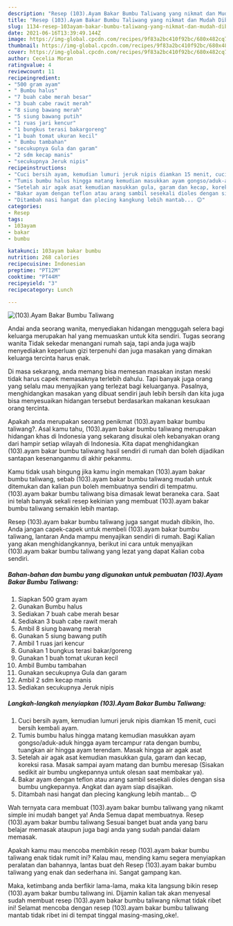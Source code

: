 ```yaml
---
description: "Resep (103).Ayam Bakar Bumbu Taliwang yang nikmat dan Mudah Dibuat"
title: "Resep (103).Ayam Bakar Bumbu Taliwang yang nikmat dan Mudah Dibuat"
slug: 1134-resep-103ayam-bakar-bumbu-taliwang-yang-nikmat-dan-mudah-dibuat
date: 2021-06-16T13:39:49.144Z
image: https://img-global.cpcdn.com/recipes/9f83a2bc410f92bc/680x482cq70/103ayam-bakar-bumbu-taliwang-foto-resep-utama.jpg
thumbnail: https://img-global.cpcdn.com/recipes/9f83a2bc410f92bc/680x482cq70/103ayam-bakar-bumbu-taliwang-foto-resep-utama.jpg
cover: https://img-global.cpcdn.com/recipes/9f83a2bc410f92bc/680x482cq70/103ayam-bakar-bumbu-taliwang-foto-resep-utama.jpg
author: Cecelia Moran
ratingvalue: 4
reviewcount: 11
recipeingredient:
- "500 gram ayam"
- " Bumbu halus"
- "7 buah cabe merah besar"
- "3 buah cabe rawit merah"
- "8 siung bawang merah"
- "5 siung bawang putih"
- "1 ruas jari kencur"
- "1 bungkus terasi bakargoreng"
- "1 buah tomat ukuran kecil"
- " Bumbu tambahan"
- "secukupnya Gula dan garam"
- "2 sdm kecap manis"
- "secukupnya Jeruk nipis"
recipeinstructions:
- "Cuci bersih ayam, kemudian lumuri jeruk nipis diamkan 15 menit, cuci bersih kembali ayam."
- "Tumis bumbu halus hingga matang kemudian masukkan ayam gongso/aduk-aduk hingga ayam tercampur rata dengan bumbu, tuangkan air hingga ayam terendam. Masak hingga air agak asat"
- "Setelah air agak asat kemudian masukkan gula, garam dan kecap, koreksi rasa. Masak sampai ayam matang dan bumbu meresap (Sisakan sedikit air bumbu ungkepannya untuk olesan saat membakar ya)."
- "Bakar ayam dengan teflon atau arang sambil sesekali dioles dengan sisa bumbu ungkepannya. Angkat dan ayam siap disajikan."
- "Ditambah nasi hangat dan plecing kangkung lebih mantab... 😊"
categories:
- Resep
tags:
- 103ayam
- bakar
- bumbu

katakunci: 103ayam bakar bumbu 
nutrition: 268 calories
recipecuisine: Indonesian
preptime: "PT12M"
cooktime: "PT44M"
recipeyield: "3"
recipecategory: Lunch

---
```



![(103).Ayam Bakar Bumbu Taliwang](https://img-global.cpcdn.com/recipes/9f83a2bc410f92bc/680x482cq70/103ayam-bakar-bumbu-taliwang-foto-resep-utama.jpg)

Andai anda seorang wanita, menyediakan hidangan menggugah selera bagi keluarga merupakan hal yang memuaskan untuk kita sendiri. Tugas seorang  wanita Tidak sekedar menangani rumah saja, tapi anda juga wajib menyediakan keperluan gizi terpenuhi dan juga masakan yang dimakan keluarga tercinta harus enak.

Di masa  sekarang, anda memang bisa memesan masakan instan meski tidak harus capek memasaknya terlebih dahulu. Tapi banyak juga orang yang selalu mau menyajikan yang terlezat bagi keluarganya. Pasalnya, menghidangkan masakan yang dibuat sendiri jauh lebih bersih dan kita juga bisa menyesuaikan hidangan tersebut berdasarkan makanan kesukaan orang tercinta. 



Apakah anda merupakan seorang penikmat (103).ayam bakar bumbu taliwang?. Asal kamu tahu, (103).ayam bakar bumbu taliwang merupakan hidangan khas di Indonesia yang sekarang disukai oleh kebanyakan orang dari hampir setiap wilayah di Indonesia. Kita dapat menghidangkan (103).ayam bakar bumbu taliwang hasil sendiri di rumah dan boleh dijadikan santapan kesenanganmu di akhir pekanmu.

Kamu tidak usah bingung jika kamu ingin memakan (103).ayam bakar bumbu taliwang, sebab (103).ayam bakar bumbu taliwang mudah untuk ditemukan dan kalian pun boleh membuatnya sendiri di tempatmu. (103).ayam bakar bumbu taliwang bisa dimasak lewat beraneka cara. Saat ini telah banyak sekali resep kekinian yang membuat (103).ayam bakar bumbu taliwang semakin lebih mantap.

Resep (103).ayam bakar bumbu taliwang juga sangat mudah dibikin, lho. Anda jangan capek-capek untuk membeli (103).ayam bakar bumbu taliwang, lantaran Anda mampu menyajikan sendiri di rumah. Bagi Kalian yang akan menghidangkannya, berikut ini cara untuk menyajikan (103).ayam bakar bumbu taliwang yang lezat yang dapat Kalian coba sendiri.

<!--inarticleads1-->

##### Bahan-bahan dan bumbu yang digunakan untuk pembuatan (103).Ayam Bakar Bumbu Taliwang:

1. Siapkan 500 gram ayam
1. Gunakan  Bumbu halus
1. Sediakan 7 buah cabe merah besar
1. Sediakan 3 buah cabe rawit merah
1. Ambil 8 siung bawang merah
1. Gunakan 5 siung bawang putih
1. Ambil 1 ruas jari kencur
1. Gunakan 1 bungkus terasi bakar/goreng
1. Gunakan 1 buah tomat ukuran kecil
1. Ambil  Bumbu tambahan
1. Gunakan secukupnya Gula dan garam
1. Ambil 2 sdm kecap manis
1. Sediakan secukupnya Jeruk nipis




<!--inarticleads2-->

##### Langkah-langkah menyiapkan (103).Ayam Bakar Bumbu Taliwang:

1. Cuci bersih ayam, kemudian lumuri jeruk nipis diamkan 15 menit, cuci bersih kembali ayam.
1. Tumis bumbu halus hingga matang kemudian masukkan ayam gongso/aduk-aduk hingga ayam tercampur rata dengan bumbu, tuangkan air hingga ayam terendam. Masak hingga air agak asat
1. Setelah air agak asat kemudian masukkan gula, garam dan kecap, koreksi rasa. Masak sampai ayam matang dan bumbu meresap (Sisakan sedikit air bumbu ungkepannya untuk olesan saat membakar ya).
1. Bakar ayam dengan teflon atau arang sambil sesekali dioles dengan sisa bumbu ungkepannya. Angkat dan ayam siap disajikan.
1. Ditambah nasi hangat dan plecing kangkung lebih mantab... 😊




Wah ternyata cara membuat (103).ayam bakar bumbu taliwang yang nikamt simple ini mudah banget ya! Anda Semua dapat membuatnya. Resep (103).ayam bakar bumbu taliwang Sesuai banget buat anda yang baru belajar memasak ataupun juga bagi anda yang sudah pandai dalam memasak.

Apakah kamu mau mencoba membikin resep (103).ayam bakar bumbu taliwang enak tidak rumit ini? Kalau mau, mending kamu segera menyiapkan peralatan dan bahannya, lantas buat deh Resep (103).ayam bakar bumbu taliwang yang enak dan sederhana ini. Sangat gampang kan. 

Maka, ketimbang anda berfikir lama-lama, maka kita langsung bikin resep (103).ayam bakar bumbu taliwang ini. Dijamin kalian tak akan menyesal sudah membuat resep (103).ayam bakar bumbu taliwang nikmat tidak ribet ini! Selamat mencoba dengan resep (103).ayam bakar bumbu taliwang mantab tidak ribet ini di tempat tinggal masing-masing,oke!.

